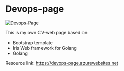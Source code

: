 # Devops-page

[![Devops-Page](https://circleci.com/gh/behoof4mind/devops-page.svg?style=shield)](https://app.circleci.com/pipelines/github/behoof4mind)

This is my own CV-web page based on:
- Bootstrap template
- Iris Web framework for Golang
- Golang

Resource link: https://devops-page.azurewebsites.net